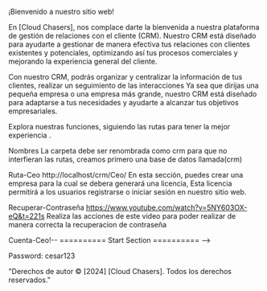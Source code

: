 ¡Bienvenido a nuestro sitio web!

En [Cloud Chasers], nos complace darte la bienvenida a nuestra plataforma de gestión de relaciones con el cliente (CRM). 
Nuestro CRM está diseñado para ayudarte a gestionar de manera efectiva tus relaciones con clientes existentes 
y potenciales, optimizando así tus procesos comerciales y mejorando la experiencia general del cliente.

Con nuestro CRM, podrás organizar y centralizar la información de tus clientes, 
realizar un seguimiento de las interacciones Ya sea que dirijas una pequeña 
empresa o una empresa más grande, nuestro CRM está diseñado para adaptarse 
a tus necesidades y ayudarte a alcanzar tus objetivos empresariales.

Explora nuestras funciones, siguiendo las rutas para tener la mejor experiencia . 


Nombres<!-- ========== Start Section ========== -->
La carpeta debe ser renombrada como crm para que no interfieran las rutas,
creamos primero una base de datos llamada(crm)
<!-- ========== End Section ========== -->

Ruta-Ceo<!-- ========== Start Section ========== -->
http://localhost/crm/Ceo/
En esta sección, puedes crear una empresa para la cual se debera generará una licencia,
Esta licencia permitirá a los usuarios registrarse o iniciar sesión en nuestro sitio web.
<!-- ========== End Section ========== -->

Recuperar-Contraseña<!-- ========== Start Section ========== -->
https://www.youtube.com/watch?v=5NY603OX-eQ&t=221s
Realiza las acciones de este video para poder realizar de manera correcta 
la recuperacion de contraseña
<!-- ========== End Section ========== -->

Cuenta-Ceo!-- ========== Start Section ========== -->
   
   Password: cesar123
<!-- ========== End Section ========== -->

"Derechos de autor © [2024] [Cloud Chasers]. Todos los derechos reservados."
